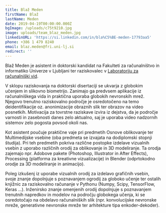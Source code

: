 ```yaml
---
title: Blaž Meden
firstName: Blaž
lastName: Meden
date: 2019-04-19T00:00:00.000Z
bgImage: /uploads/c75t9210.jpg
image: uploads/team_blaz_meden.jpg
linkedinURL: 'https://si.linkedin.com/in/bla%C5%BE-meden-17793aa5'
phone: +386 1 479 8240
email: blaz.meden@fri.uni-lj.si
redirect: ''
---
```

Blaž Meden je asistent in doktorski kandidat na Fakulteti za računalništvo in informatiko Univerze v Ljubljani ter raziskovalec v [Laboratoriju za računalniški vid](https://www.fri.uni-lj.si/sl/laboratorij/lrv).

V sklopu raziskovanja na doktorski disertaciji se ukvarja z globokim učenjem in slikovno biometrijo. Zanimajo ga predvsem aplikacije iz računalniškega vida in praktična uporaba globokih nevronskih mrež. Njegovo trenutno raziskovalno področje je osredotočeno na temo deidentifikacije oz. anonimizacije obraznih slik ter obrazov na video posnetkih. Motivacija za tovrstne raziskave izvira iz dejstva, da je področje varnosti in zasebnosti danes zelo aktualno, saj je uporaba video nadzornih sistemov zelo pogosta povsod okoli nas.

Kot asistent poučuje praktične vaje pri predmetih Osnove oblikovanje ter Multimedijske vsebine (oba predmeta se izvajata na dodiplomski stopnji študija). Pri teh predmetih pokriva različne postopke izdelave vizualnih vsebin z uporabo različnih orodij za oblikovanje in 3D modeliranje. Ta orodja zajemajo npr. Adobove pakete (Photoshop, Illustrator in After Effects), Processing (platforma za kreativne vizualizacije) in Blender (odprtokodno orodje za 3D modeliranje in animacijo).

Poleg izkušenj iz uporabe vizualnih orodij za izdelavo grafičnih vsebin, svoje znanje dopolnjuje s poznavanjem ogrodij za globoko učenje ter ostalih knjižnic za raziskovalno računanje v Pythonu (Numpy, Scipy, TensorFlow, Keras ...). Inženirsko znanje omenjenih orodij dopolnjuje s poznavanjem trenutnih napredkov in modelov na področju globokega učenja, ki se osredotočajo na obdelavo računalniških slik (npr. konvolucijske nevronske mreže, generativne nevronske mreže ter arhitekture tipa enkoder-dekoder).
